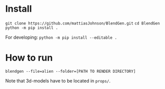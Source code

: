 # Install
`git clone https://github.com/mattiasJohnson/BlendGen.git`
`cd BlendGen`
`python -m pip install .`

For developing:
`python -m pip install --editable .`


# How to run
`blendgen --file=alien --folder=[PATH TO RENDER DIRECTORY]`



Note that 3d-models have to be located in `props/`.
